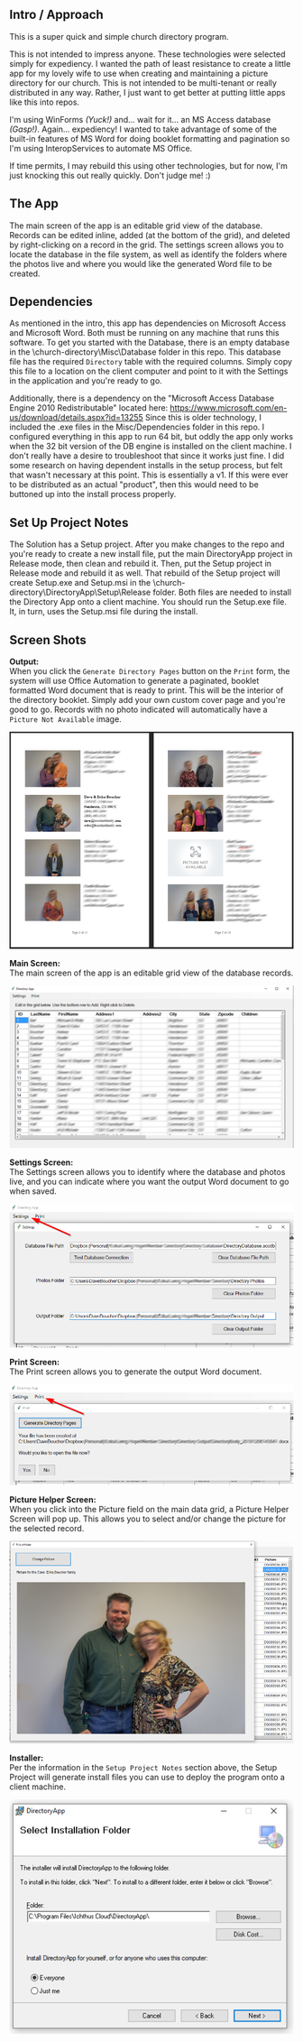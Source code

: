 ## Intro / Approach
This is a super quick and simple church directory program.

This is not intended to impress anyone.  These technologies were selected simply for expediency.  I wanted the path of least resistance to create a little app for my lovely wife to use when creating and maintaining a picture directory for our church.  This is not intended to be multi-tenant or really distributed in any way.  Rather, I just want to get better at putting little apps like this into repos.

I'm using WinForms _(Yuck!)_ and... wait for it... an MS Access database _(Gasp!)_.  Again... expediency!  I wanted to take advantage of some of the built-in features of MS Word for doing booklet formatting and pagination so I'm using InteropServices to automate MS Office.

If time permits, I may rebuild this using other technologies, but for now, I'm just knocking this out really quickly.  Don't judge me!  :)

## The App
The main screen of the app is an editable grid view of the database.  Records can be edited inline, added (at the bottom of the grid), and deleted by right-clicking on a record in the grid.  The settings screen allows you to locate the database in the file system, as well as identify the folders where the photos live and where you would like the generated Word file to be created.

## Dependencies
As mentioned in the intro, this app has dependencies on Microsoft Access and Microsoft Word.  Both must be running on any machine that runs this software.  To get you started with the Database, there is an empty database in the \church-directory\Misc\Database folder in this repo.  This database file has the required `Directory` table with the required columns.  Simply copy this file to a location on the client computer and point to it with the Settings in the application and you're ready to go.

Additionally, there is a dependency on the "Microsoft Access Database Engine 2010 Redistributable" located here:  https://www.microsoft.com/en-us/download/details.aspx?id=13255   Since this is older technology, I included the .exe files in the Misc/Dependencies folder in this repo.  I configured everything in this app to run 64 bit, but oddly the app only works when the 32 bit version of the DB engine is installed on the client machine.  I don't really have a desire to troubleshoot that since it works just fine.  I did some research on having dependent installs in the setup process, but felt that wasn't necessary at this point.  This is essentially a v1.  If this were ever to be distributed as an actual "product", then this would need to be buttoned up into the install process properly.

## Set Up Project Notes
The Solution has a Setup project.  After you make changes to the repo and you're ready to create a new install file, put the main DirectoryApp project in Release mode, then clean and rebuild it.  Then, put the Setup project in Release mode and rebuild it as well.  That rebuild of the Setup project will create Setup.exe and Setup.msi in the \church-directory\DirectoryApp\Setup\Release folder.  Both files are needed to install the Directory App onto a client machine.  You should run the Setup.exe file.  It, in turn, uses the Setup.msi file during the install.

## Screen Shots

**Output:**\
When you click the `Generate Directory Pages` button on the `Print` form, the system will use Office Automation to generate a paginated, booklet formatted Word document that is ready to print.  This will be the interior of the directory booklet.  Simply add your own custom cover page and you're good to go.  Records with no photo indicated will automatically have a `Picture Not Available` image.

![da_09](Misc/Screenshots/da_09.png)

**Main Screen:**\
The main screen of the app is an editable grid view of the database records.

![da_05](Misc/Screenshots/da_05.png)

**Settings Screen:**\
The Settings screen allows you to identify where the database and photos live, and you can indicate where you want the output Word document to go when saved.

![da_06](Misc/Screenshots/da_06.png)

**Print Screen:**\
The Print screen allows you to generate the output Word document.

![da_08](Misc/Screenshots/da_08.png)

**Picture Helper Screen:**\
When you click into the Picture field on the main data grid, a Picture Helper Screen will pop up.  This allows you to select and/or change the picture for the selected record.

![da_10](Misc/Screenshots/da_10.png)

**Installer:**\
Per the information in the `Setup Project Notes` section above, the Setup Project will generate install files you can use to deploy the program onto a client machine.

![da_02](Misc/Screenshots/da_02.png)
